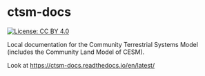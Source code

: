 # ctsm-docs


[![License: CC BY 4.0](https://img.shields.io/badge/License-CC%20BY%204.0-lightgrey.svg)](https://creativecommons.org/licenses/by/4.0/)

Local documentation for the Community Terrestrial Systems Model (includes the Community Land Model of CESM).

Look at https://ctsm-docs.readthedocs.io/en/latest/



